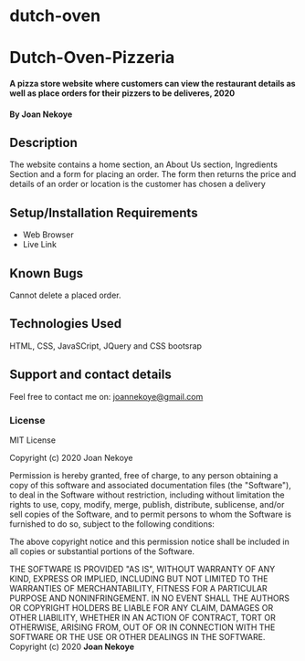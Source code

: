 # dutch-oven
# Dutch-Oven-Pizzeria
#### A pizza store website where customers can view the restaurant details as well as place orders for their pizzers to be deliveres, 2020
#### By **Joan Nekoye**
## Description
The website contains a home section, an About Us section, Ingredients Section and a form for placing an order. The form then returns the price and details of an order or location is the customer has chosen a delivery
## Setup/Installation Requirements
* Web Browser
* Live Link


## Known Bugs
Cannot delete a placed order.
## Technologies Used
HTML, CSS, JavaSCript, JQuery and CSS bootsrap
## Support and contact details
Feel free to contact me on: joannekoye@gmail.com
### License
MIT License

Copyright (c) 2020 Joan Nekoye

Permission is hereby granted, free of charge, to any person obtaining a copy
of this software and associated documentation files (the "Software"), to deal
in the Software without restriction, including without limitation the rights
to use, copy, modify, merge, publish, distribute, sublicense, and/or sell
copies of the Software, and to permit persons to whom the Software is
furnished to do so, subject to the following conditions:

The above copyright notice and this permission notice shall be included in all
copies or substantial portions of the Software.

THE SOFTWARE IS PROVIDED "AS IS", WITHOUT WARRANTY OF ANY KIND, EXPRESS OR
IMPLIED, INCLUDING BUT NOT LIMITED TO THE WARRANTIES OF MERCHANTABILITY,
FITNESS FOR A PARTICULAR PURPOSE AND NONINFRINGEMENT. IN NO EVENT SHALL THE
AUTHORS OR COPYRIGHT HOLDERS BE LIABLE FOR ANY CLAIM, DAMAGES OR OTHER
LIABILITY, WHETHER IN AN ACTION OF CONTRACT, TORT OR OTHERWISE, ARISING FROM,
OUT OF OR IN CONNECTION WITH THE SOFTWARE OR THE USE OR OTHER DEALINGS IN THE
SOFTWARE.
Copyright (c) 2020 **Joan Nekoye**
